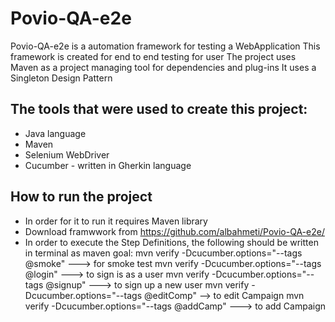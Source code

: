 # Povio-QA-e2e
Povio-QA-e2e is a automation framework for testing a WebApplication
This framework is created for end to end testing for user
The project uses Maven as a project managing tool for dependencies and plug-ins
It uses a Singleton Design Pattern



The tools that were used to create this project:
-----------------------------------------------
- Java language
- Maven
- Selenium WebDriver
- Cucumber - written in Gherkin language

How to run the project
----------------------

- In order for it to run it requires Maven library
- Download framwwork from https://github.com/albahmeti/Povio-QA-e2e/
- In order to execute the Step Definitions, the following should be written in terminal as maven goal:
        mvn verify -Dcucumber.options="--tags @smoke" ---> for smoke test
        mvn verify -Dcucumber.options="--tags @login" ---> to sign is as a user
        mvn verify -Dcucumber.options="--tags @signup" ---> to sign up a new user
        mvn verify -Dcucumber.options="--tags @editComp" --> to edit Campaign
        mvn verify -Dcucumber.options="--tags @addCamp" ---> to add Campaign

